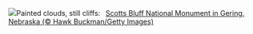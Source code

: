 ![](https://www.bing.com/th?id=OHR.ScottsBluff_EN-US3893566724_UHD.jpg&w=1000)Painted clouds, still cliffs:&nbsp;&ensp;[Scotts Bluff National Monument in Gering, Nebraska (© Hawk Buckman/Getty Images)](https://www.bing.com/th?id=OHR.ScottsBluff_EN-US3893566724_UHD.jpg)
<br><br/>
